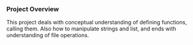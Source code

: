 ### Project Overview

 This project deals with conceptual understanding of defining functions, calling them. Also how to manipulate strings and list, and ends with understanding of file operations.



